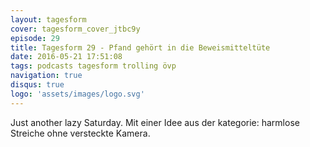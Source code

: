 ```yaml
---
layout: tagesform
cover: tagesform_cover_jtbc9y
episode: 29
title: Tagesform 29 - Pfand gehört in die Beweismitteltüte
date: 2016-05-21 17:51:08
tags: podcasts tagesform trolling övp
navigation: true
disqus: true
logo: 'assets/images/logo.svg'
---
```


Just another lazy Saturday. Mit einer Idee aus der kategorie:
harmlose Streiche ohne versteckte Kamera.
